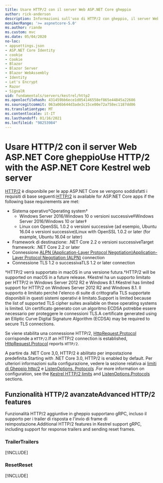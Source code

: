 ```yaml
---
title: Usare HTTP/2 con il server Web ASP.NET Core gheppio
author: rick-anderson
description: Informazioni sull'uso di HTTP/2 con gheppio, il server Web multipiattaforma per ASP.NET Core.
monikerRange: '>= aspnetcore-5.0'
ms.author: riande
ms.custom: mvc
ms.date: 05/04/2020
no-loc:
- appsettings.json
- ASP.NET Core Identity
- cookie
- Cookie
- Blazor
- Blazor Server
- Blazor WebAssembly
- Identity
- Let's Encrypt
- Razor
- SignalR
uid: fundamentals/servers/kestrel/http2
ms.openlocfilehash: 431459bb6ece1d054146558ef865e44845a22686
ms.sourcegitcommit: 063a06b644d3ade3c15ce00e72a758ec1187dd06
ms.translationtype: MT
ms.contentlocale: it-IT
ms.lasthandoff: 01/16/2021
ms.locfileid: "98253984"
---
```

# <a name="use-http2-with-the-aspnet-core-kestrel-web-server"></a><span data-ttu-id="8edfd-103">Usare HTTP/2 con il server Web ASP.NET Core gheppio</span><span class="sxs-lookup"><span data-stu-id="8edfd-103">Use HTTP/2 with the ASP.NET Core Kestrel web server</span></span>

<span data-ttu-id="8edfd-104">[HTTP/2](https://httpwg.org/specs/rfc7540.html) è disponibile per le app ASP.NET Core se vengono soddisfatti i requisiti di base seguenti:</span><span class="sxs-lookup"><span data-stu-id="8edfd-104">[HTTP/2](https://httpwg.org/specs/rfc7540.html) is available for ASP.NET Core apps if the following base requirements are met:</span></span>

* <span data-ttu-id="8edfd-105">Sistema operativo&dagger;</span><span class="sxs-lookup"><span data-stu-id="8edfd-105">Operating system&dagger;</span></span>
  * <span data-ttu-id="8edfd-106">Windows Server 2016/Windows 10 o versioni successive&Dagger;</span><span class="sxs-lookup"><span data-stu-id="8edfd-106">Windows Server 2016/Windows 10 or later&Dagger;</span></span>
  * <span data-ttu-id="8edfd-107">Linux con OpenSSL 1.0.2 o versioni successive (ad esempio, Ubuntu 16.04 o versioni successive)</span><span class="sxs-lookup"><span data-stu-id="8edfd-107">Linux with OpenSSL 1.0.2 or later (for example, Ubuntu 16.04 or later)</span></span>
* <span data-ttu-id="8edfd-108">Framework di destinazione: .NET Core 2.2 o versioni successive</span><span class="sxs-lookup"><span data-stu-id="8edfd-108">Target framework: .NET Core 2.2 or later</span></span>
* <span data-ttu-id="8edfd-109">Connessione [ALPN (Application-Layer Protocol Negotiation)](https://tools.ietf.org/html/rfc7301#section-3)</span><span class="sxs-lookup"><span data-stu-id="8edfd-109">[Application-Layer Protocol Negotiation (ALPN)](https://tools.ietf.org/html/rfc7301#section-3) connection</span></span>
* <span data-ttu-id="8edfd-110">Connessione TLS 1.2 o successiva</span><span class="sxs-lookup"><span data-stu-id="8edfd-110">TLS 1.2 or later connection</span></span>

<span data-ttu-id="8edfd-111">&dagger;HTTP/2 verrà supportato in macOS in una versione futura.</span><span class="sxs-lookup"><span data-stu-id="8edfd-111">&dagger;HTTP/2 will be supported on macOS in a future release.</span></span>
<span data-ttu-id="8edfd-112">&Dagger;Kestrel ha un supporto limitato per HTTP/2 in Windows Server 2012 R2 e Windows 8.1.</span><span class="sxs-lookup"><span data-stu-id="8edfd-112">&Dagger;Kestrel has limited support for HTTP/2 on Windows Server 2012 R2 and Windows 8.1.</span></span> <span data-ttu-id="8edfd-113">Il supporto è limitato perché l'elenco di suite di crittografia TLS supportate disponibili in questi sistemi operativi è limitato.</span><span class="sxs-lookup"><span data-stu-id="8edfd-113">Support is limited because the list of supported TLS cipher suites available on these operating systems is limited.</span></span> <span data-ttu-id="8edfd-114">Un certificato generato con un algoritmo ECDSA potrebbe essere necessario per proteggere le connessioni TLS.</span><span class="sxs-lookup"><span data-stu-id="8edfd-114">A certificate generated using an Elliptic Curve Digital Signature Algorithm (ECDSA) may be required to secure TLS connections.</span></span>

<span data-ttu-id="8edfd-115">Se viene stabilita una connessione HTTP/2, [HttpRequest.Protocol](xref:Microsoft.AspNetCore.Http.HttpRequest.Protocol%2A) corrisponde a `HTTP/2`.</span><span class="sxs-lookup"><span data-stu-id="8edfd-115">If an HTTP/2 connection is established, [HttpRequest.Protocol](xref:Microsoft.AspNetCore.Http.HttpRequest.Protocol%2A) reports `HTTP/2`.</span></span>

<span data-ttu-id="8edfd-116">A partire da .NET Core 3,0, HTTP/2 è abilitato per impostazione predefinita.</span><span class="sxs-lookup"><span data-stu-id="8edfd-116">Starting with .NET Core 3.0, HTTP/2 is enabled by default.</span></span> <span data-ttu-id="8edfd-117">Per ulteriori informazioni sulla configurazione, vedere la sezione relativa ai [limiti di Gheppio http/2](xref:fundamentals/servers/kestrel/options#http2-limits) e [ListenOptions. Protocols](xref:fundamentals/servers/kestrel/endpoints#listenoptionsprotocols) .</span><span class="sxs-lookup"><span data-stu-id="8edfd-117">For more information on configuration, see the [Kestrel HTTP/2 limits](xref:fundamentals/servers/kestrel/options#http2-limits) and [ListenOptions.Protocols](xref:fundamentals/servers/kestrel/endpoints#listenoptionsprotocols) sections.</span></span>

## <a name="advanced-http2-features"></a><span data-ttu-id="8edfd-118">Funzionalità HTTP/2 avanzate</span><span class="sxs-lookup"><span data-stu-id="8edfd-118">Advanced HTTP/2 features</span></span>

<span data-ttu-id="8edfd-119">Funzionalità HTTP/2 aggiuntive in gheppio supportano gRPC, incluso il supporto per i trailer di risposta e l'invio di frame di reimpostazione.</span><span class="sxs-lookup"><span data-stu-id="8edfd-119">Additional HTTP/2 features in Kestrel support gRPC, including support for response trailers and sending reset frames.</span></span>

### <a name="trailers"></a><span data-ttu-id="8edfd-120">Trailer</span><span class="sxs-lookup"><span data-stu-id="8edfd-120">Trailers</span></span>

[!INCLUDE[](~/includes/trailers.md)]

### <a name="reset"></a><span data-ttu-id="8edfd-121">Reset</span><span class="sxs-lookup"><span data-stu-id="8edfd-121">Reset</span></span>

[!INCLUDE[](~/includes/reset.md)]

